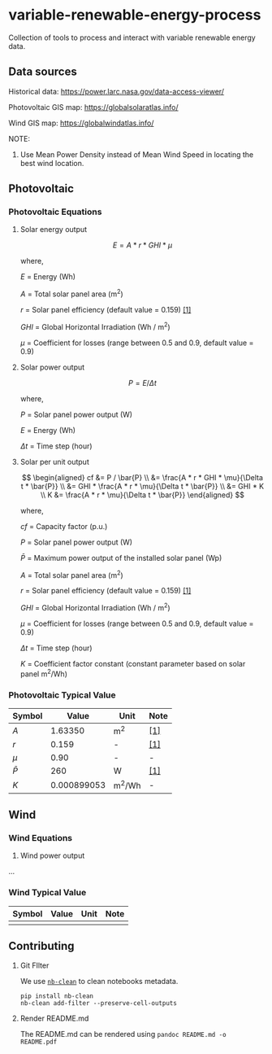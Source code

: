# variable-renewable-energy-process

Collection of tools to process and interact with variable renewable energy data.

## Data sources

Historical data: <https://power.larc.nasa.gov/data-access-viewer/>

Photovoltaic GIS map: <https://globalsolaratlas.info/>

Wind GIS map: <https://globalwindatlas.info/>

NOTE:

1. Use Mean Power Density instead of Mean Wind Speed in locating the best wind location.

## Photovoltaic

### Photovoltaic Equations

1. Solar energy output

    $$
    E = A * r * GHI * \mu
    $$

    where,

    $E$ = Energy (Wh)

    $A$ = Total solar panel area (m<sup>2</sup>)

    $r$ = Solar panel efficiency (default value = 0.159) [[1]][Osama Ayadi, 2022]

    $GHI$ = Global Horizontal Irradiation (Wh / m<sup>2</sup>)

    $\mu$ = Coefficient for losses (range between 0.5 and 0.9, default value = 0.9)

1. Solar power output

    $$
    P = E / \Delta t
    $$

    where,

    $P$ = Solar panel power output (W)

    $E$ = Energy (Wh)

    $\Delta t$ = Time step (hour)

1. Solar per unit output

    $$
    \begin{aligned}
    cf &= P / \bar{P}
    \\
       &= \frac{A * r * GHI * \mu}{\Delta t * \bar{P}}
    \\
       &= GHI * \frac{A * r * \mu}{\Delta t * \bar{P}}
    \\
       &= GHI * K
    \\
    K  &= \frac{A * r * \mu}{\Delta t * \bar{P}}
    \end{aligned}
    $$

    where,

    $cf$ = Capacity factor (p.u.)

    $P$ = Solar panel power output (W)

    $\bar{P}$ = Maximum power output of the installed solar panel (Wp)

    $A$ = Total solar panel area (m<sup>2</sup>)

    $r$ = Solar panel efficiency (default value = 0.159) [[1]][Osama Ayadi, 2022]

    $GHI$ = Global Horizontal Irradiation (Wh / m<sup>2</sup>)

    $\mu$ = Coefficient for losses (range between 0.5 and 0.9, default value = 0.9)

    $\Delta t$ = Time step (hour)

    $K$ = Coefficient factor constant (constant parameter based on solar panel m<sup>2</sup>/Wh)

### Photovoltaic Typical Value

| Symbol    | Value         | Unit              | Note                                  |
| --------- | ------------- | ------------------| ------------------------------------- |
| $A$       | 1.63350       | m<sup>2</sup>     | [[1]][Osama Ayadi, 2022]              |
| $r$       | 0.159         | -                 | [[1]][Osama Ayadi, 2022]              |
| $\mu$     | 0.90          | -                 | -                                     |
| $\bar{P}$ | 260           | W                 | [[1]][Osama Ayadi, 2022]              |
| $K$       | 0.000899053   | m<sup>2</sup>/Wh  | -                                     |

[Osama Ayadi, 2022]: https://doi.org/10.1016/j.egyr.2022.06.121

## Wind

### Wind Equations

1. Wind power output

...

### Wind Typical Value

| Symbol    | Value         | Unit              | Note                                  |
| --------- | ------------- | ------------------| ------------------------------------- |
|           |               |                   |                                       |

## Contributing

1. Git FIlter

    We use [`nb-clean`](https://github.com/srstevenson/nb-clean) to clean notebooks metadata.

    ```shell
    pip install nb-clean
    nb-clean add-filter --preserve-cell-outputs
    ```

1. Render README.md

    The README.md can be rendered using `pandoc README.md -o README.pdf`
